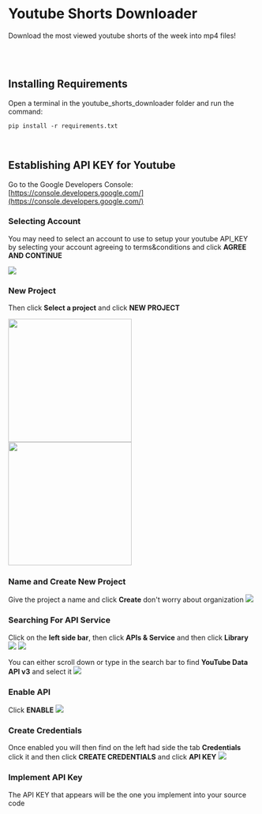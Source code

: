 # Youtube Shorts Downloader
Download the most viewed youtube shorts of the week into mp4 files!
<br>
<br>
<p></p>


<br>

## Installing Requirements
Open a terminal in the youtube_shorts_downloader folder and run the command:

```pip install -r requirements.txt```

<p></p>
<br>

## Establishing API KEY for Youtube

Go to the Google Developers Console: [https://console.developers.google.com/](https://console.developers.google.com/)
<p></p>

### Selecting Account
You may need to select an account to use to setup your youtube API_KEY by selecting your account agreeing to terms&conditions and click **AGREE AND CONTINUE**

![](images/Account_selection.png)


### New Project

Then click **Select a project** and click **NEW PROJECT**

<img src="images/Select_a_project.png" width="250">
<br>
<img src="images/New_project.png" width="250">
<br>

### Name and Create New Project
Give the project a name and click **Create** don't worry about organization
![](images/Create_project.png)


### Searching For API Service
Click on the **left side bar**, then click **APIs & Service** and then click **Library**
![](images/Left_side_bar.png)
![](images/API_services_library.png)

You can either scroll down or type in the search bar to find **YouTube Data API v3** and select it
![](images/API_v3.png)

### Enable API
Click **ENABLE**
![](images/Enable.png)

### Create Credentials
Once enabled you will then find on the left had side the tab **Credentials** click it and then click **CREATE CREDENTIALS** and click **API KEY**
![](images/Create_credentials.png)

### Implement API Key
The API KEY that appears will be the one you implement into your source code
